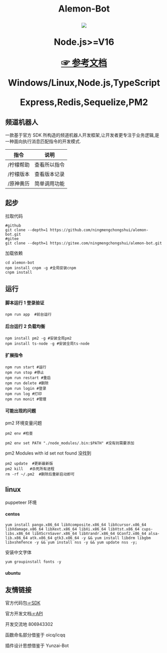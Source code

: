 <h1 align="center">
 <span> Alemon-Bot</span> 
<a  href='https://github.com/ningmengchongshui/alemon-bot/stargazers'>

[![](https://profile-counter.glitch.me/alemon-bot/count.svg)](https://gitee.com/ningmengchongshui/alemon-bot)

Node.js>=V16

[☞ 参考文档](http://three-point-of-water.gitee.io/point/)

Windows/Linux,Node.js,TypeScript

Express,Redis,Sequelize,PM2

</a>
</h1>

## 频道机器人

一款基于官方 SDK 所构造的频道机器人开发框架,让开发者更专注于业务逻辑,是一种面向执行消息匹配指令的开发模式.

| 指令      | 说明         |
| --------- | ------------ |
| /柠檬帮助 | 查看所以指令 |
| /柠檬版本 | 查看版本记录 |
| /原神黄历 | 简单调用功能 |

## 起步

拉取代码

```
#github
git clone --depth=1 https://github.com/ningmengchongshui/alemon-bot.git
#gitee
git clone --depth=1 https://gitee.com/ningmengchongshui/alemon-bot.git
```

加载依赖

```
cd alemon-bot
npm install cnpm -g #全局安装cnpm
cnpm install
```

## 运行

#### 脚本运行 1 登录验证

```
npm run app  #前台运行
```

#### 后台运行 2 负载均衡

```
npm install pm2 -g #安装全局pm2
npm install ts-node -g #安装全局ts-node
```

#### 扩展指令

```
npm run start #运行
npm run stop #停止
npm run restart #重启
npm run delete #删除
npm run login #登录
npm run log #打印
npm run monit #管理

```

#### 可能出现的问题

pm2 环境变量问题
```
pm2 env #检查
```
```
pm2 env set PATH "./node_modules/.bin:$PATH" #没有则需要添加
```
pm2 Modules with id set not found  没找到
```
pm2 update  #更新最新版
pm2 kill   #杀死所有进程
rm -rf ~/.pm2  #删除后重新启动即可
```

## linux

puppeteer 环境

#### centos

```
yum install pango.x86_64 libXcomposite.x86_64 libXcursor.x86_64 libXdamage.x86_64 libXext.x86_64 libXi.x86_64 libXtst.x86_64 cups-libs.x86_64 libXScrnSaver.x86_64 libXrandr.x86_64 GConf2.x86_64 alsa-lib.x86_64 atk.x86_64 gtk3.x86_64 -y && yum install libdrm libgbm libxshmfence -y && yum install nss -y && yum update nss -y;
```

安装中文字体

```
yum groupinstall fonts -y
```

#### ubuntu

## 友情链接

官方代码包[☞SDK](https://github.com/tencent-connect/bot-node-sdk)

官方开发文档[☞API](https://bot.q.qq.com/wiki/develop/nodesdk/guild/guilds.html)

开发交流地 806943302

函数命名部分借鉴于 oicq/icqq

插件设计思想借鉴于 Yunzai-Bot
